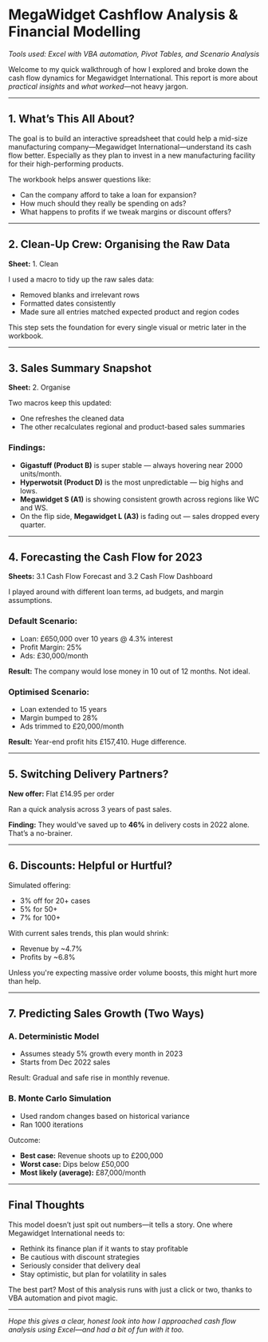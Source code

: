 # MegaWidget Cashflow Analysis & Financial Modelling

<i>Tools used: Excel with VBA automation, Pivot Tables, and Scenario Analysis</i>

Welcome to my quick walkthrough of how I explored and broke down the cash flow dynamics for Megawidget International. This report is more about *practical insights* and *what worked*—not heavy jargon.

---

## 1. What’s This All About?

The goal is to build an interactive spreadsheet that could help a mid-size manufacturing company—Megawidget International—understand its cash flow better. Especially as they plan to invest in a new manufacturing facility for their high-performing products.

The workbook helps answer questions like:
- Can the company afford to take a loan for expansion?
- How much should they really be spending on ads?
- What happens to profits if we tweak margins or discount offers?

---

## 2. Clean-Up Crew: Organising the Raw Data

**Sheet:** 1. Clean

I used a macro to tidy up the raw sales data:
- Removed blanks and irrelevant rows
- Formatted dates consistently
- Made sure all entries matched expected product and region codes

This step sets the foundation for every single visual or metric later in the workbook.

---

## 3. Sales Summary Snapshot

**Sheet:** 2. Organise

Two macros keep this updated:
- One refreshes the cleaned data
- The other recalculates regional and product-based sales summaries

### Findings:
- **Gigastuff (Product B)** is super stable — always hovering near 2000 units/month.
- **Hyperwotsit (Product D)** is the most unpredictable — big highs and lows.
- **Megawidget S (A1)** is showing consistent growth across regions like WC and WS.
- On the flip side, **Megawidget L (A3)** is fading out — sales dropped every quarter.

---

## 4. Forecasting the Cash Flow for 2023

**Sheets:** 3.1 Cash Flow Forecast and 3.2 Cash Flow Dashboard

I played around with different loan terms, ad budgets, and margin assumptions.

### Default Scenario:
- Loan: £650,000 over 10 years @ 4.3% interest
- Profit Margin: 25%
- Ads: £30,000/month

**Result:** The company would lose money in 10 out of 12 months. Not ideal.

### Optimised Scenario:
- Loan extended to 15 years
- Margin bumped to 28%
- Ads trimmed to £20,000/month

**Result:** Year-end profit hits £157,410. Huge difference.

---

## 5. Switching Delivery Partners?

**New offer:** Flat £14.95 per order

Ran a quick analysis across 3 years of past sales.

**Finding:** They would’ve saved up to **46%** in delivery costs in 2022 alone. That’s a no-brainer.

---

## 6. Discounts: Helpful or Hurtful?

Simulated offering:
- 3% off for 20+ cases
- 5% for 50+
- 7% for 100+

With current sales trends, this plan would shrink:
- Revenue by ~4.7%
- Profits by ~6.8%

Unless you're expecting massive order volume boosts, this might hurt more than help.

---

## 7. Predicting Sales Growth (Two Ways)

### A. Deterministic Model
- Assumes steady 5% growth every month in 2023
- Starts from Dec 2022 sales

Result: Gradual and safe rise in monthly revenue.

### B. Monte Carlo Simulation
- Used random changes based on historical variance
- Ran 1000 iterations

Outcome:
- **Best case:** Revenue shoots up to £200,000
- **Worst case:** Dips below £50,000
- **Most likely (average):** £87,000/month

---

## Final Thoughts

This model doesn’t just spit out numbers—it tells a story. One where Megawidget International needs to:
- Rethink its finance plan if it wants to stay profitable
- Be cautious with discount strategies
- Seriously consider that delivery deal
- Stay optimistic, but plan for volatility in sales

The best part? Most of this analysis runs with just a click or two, thanks to VBA automation and pivot magic.

---

<i>Hope this gives a clear, honest look into how I approached cash flow analysis using Excel—and had a bit of fun with it too.</i>
